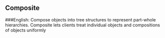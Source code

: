 ## Composite
###English:
Compose objects into tree structures to represent part-whole hierarchies.
Composite lets clients treat individual objects and compositions of objects uniformly